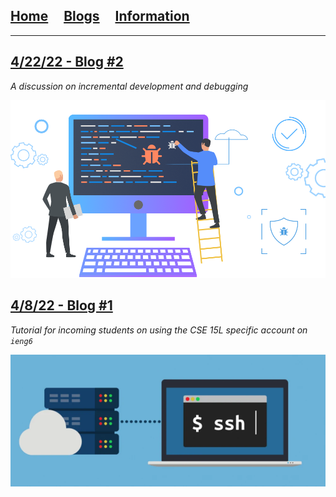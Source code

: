 ## [Home](/)&nbsp;&nbsp;&nbsp;&nbsp;&nbsp;[Blogs](/blogs)&nbsp;&nbsp;&nbsp;&nbsp;&nbsp;[Information](/information)

---

## [4/22/22 - Blog #2](posts/2022-04-22-labreport2)
*A discussion on incremental development and debugging*

![Blog 2 Thumbnail](/images/blog_images/blog_02/debugging.png)


## [4/8/22 - Blog #1](posts/2022-04-08-labreport1)
*Tutorial for incoming students on using the CSE 15L specific account on `ieng6`*

![Blog 1 Thumbnail](/images/blog_images/blog_01/ssh.png)